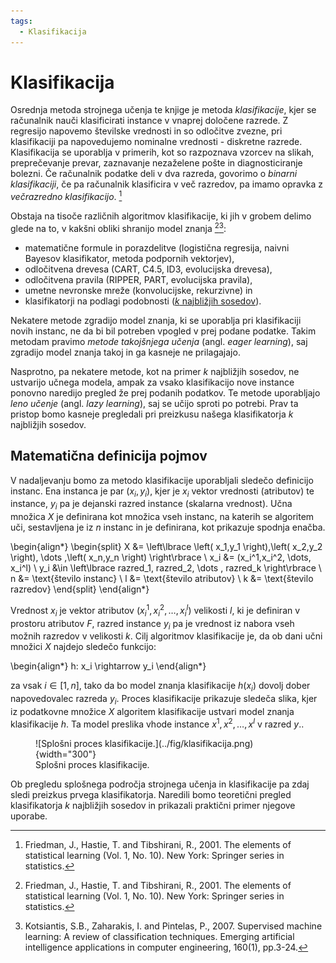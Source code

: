 ```yaml
---
tags:
  - Klasifikacija
---
```


# Klasifikacija

Osrednja metoda strojnega učenja te knjige je metoda _klasifikacije_, kjer se računalnik nauči klasificirati instance v vnaprej določene razrede. Z regresijo napovemo številske vrednosti in so odločitve zvezne, pri klasifikaciji pa napovedujemo nominalne vrednosti - diskretne razrede. Klasifikacija se uporablja v primerih, kot so razpoznava vzorcev na slikah, preprečevanje prevar, zaznavanje nezaželene pošte in diagnosticiranje bolezni. Če računalnik podatke deli v dva razreda, govorimo o _binarni klasifikaciji_, če pa računalnik klasificira v več razredov, pa imamo opravka z _večrazredno klasifikacijo_. [^1]

Obstaja na tisoče različnih algoritmov klasifikacije, ki jih v grobem delimo glede na to, v kakšni obliki shranijo model znanja [^1][^2]:

- matematične formule in porazdelitve (logistična regresija, naivni Bayesov klasifikator, metoda podpornih vektorjev),
- odločitvena drevesa (CART, C4.5, ID3, evolucijska drevesa),
- odločitvena pravila (RIPPER, PART, evolucijska pravila),
- umetne nevronske mreže (konvolucijske, rekurzivne) in
- klasifikatorji na podlagi podobnosti ([_k_ najbližjih sosedov](05_knn.md)).

Nekatere metode zgradijo model znanja, ki se uporablja pri klasifikaciji novih instanc, ne da bi bil potreben vpogled v prej podane podatke. Takim metodam pravimo _metode takojšnjega učenja_ (angl. _eager learning_), saj zgradijo model znanja takoj in ga kasneje ne prilagajajo.

Nasprotno, pa nekatere metode, kot na primer _k_ najbližjih sosedov, ne ustvarijo učnega modela, ampak za vsako klasifikacijo nove instance ponovno naredijo pregled že prej podanih podatkov. Te metode uporabljajo _leno učenje_ (angl. _lazy learning_), saj se učijo sproti po potrebi. Prav ta pristop bomo kasneje pregledali pri preizkusu našega klasifikatorja _k_ najbližjih sosedov.

## Matematična definicija pojmov

V nadaljevanju bomo za metodo klasifikacije uporabljali sledečo definicijo instanc. Ena instanca je par $(x_i,y_i)$, kjer je $x_i$ vektor vrednosti (atributov) te instance, $y_i$ pa je dejanski razred instance (skalarna vrednost). Učna množica $X$ je definirana kot množica vseh instanc, na katerih se algoritem uči, sestavljena je iz $n$ instanc in je definirana, kot prikazuje spodnja enačba.

\begin{align*}
	\begin{split}
		X &= \left\lbrace \left( x_1,y_1 \right),\left( x_2,y_2 \right), \dots ,\left( x_n,y_n \right) \right\rbrace \\
		x_i &= (x_i^1,x_i^2, \dots, x_i^l) \\
		y_i &\in \left\lbrace razred_1, razred_2, \dots , razred_k \right\rbrace  \\
		n &= \text{število instanc} \\
		l &= \text{število atributov} \\
		k &= \text{število razredov}
	\end{split}
\end{align*}

Vrednost $x_i$ je vektor atributov $(x_i^1,x_i^2, \dots, x_i^l)$ velikosti $l$, ki je definiran v prostoru atributov $F$, razred instance $y_i$ pa je vrednost iz nabora vseh možnih razredov v velikosti $k$. Cilj algoritmov klasifikacije je, da ob dani učni množici $X$ najdejo sledečo funkcijo:

\begin{align*}
h: x_i \rightarrow y_i
\end{align*}

za vsak $i \in \left[ 1,n\right]$, tako da bo model znanja klasifikacije $h(x_i)$ dovolj dober napovedovalec razreda $y_i$. Proces klasifikacije prikazuje sledeča slika, kjer iz podatkovne množice $X$ algoritem klasifikacije ustvari model znanja klasifikacije $h$. Ta model preslika vhode instance $x^1, x^2, \dots, x^l$ v razred $y$..

<figure markdown>
  ![Splošni proces klasifikacije.](../fig/klasifikacija.png){width="300"}
  <figcaption>Splošni proces klasifikacije.</figcaption>
</figure>

Ob pregledu splošnega področja strojnega učenja in klasifikacije pa zdaj sledi preizkus prvega klasifikatorja. Naredili bomo teoretični pregled klasifikatorja _k_ najbližjih sosedov in prikazali praktični primer njegove uporabe.

[^1]: Friedman, J., Hastie, T. and Tibshirani, R., 2001. The elements of statistical learning (Vol. 1, No. 10). New York: Springer series in statistics.
[^2]: Kotsiantis, S.B., Zaharakis, I. and Pintelas, P., 2007. Supervised machine learning: A review of classification techniques. Emerging artificial intelligence applications in computer engineering, 160(1), pp.3-24.